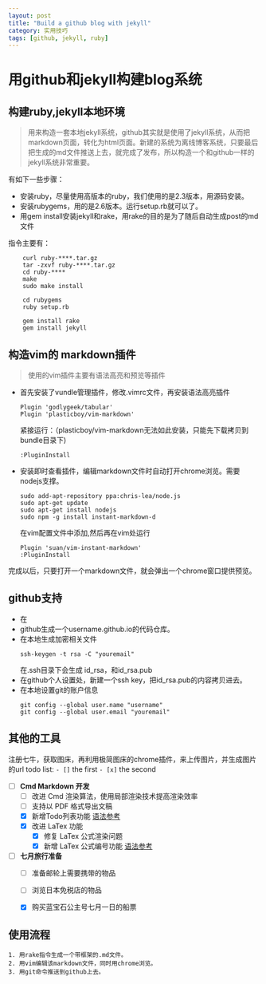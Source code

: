 ```yaml
---
layout: post
title: "Build a github blog with jekyll"
category: 实用技巧
tags: [github, jekyll, ruby]
---
```


# 用github和jekyll构建blog系统

## 构建ruby,jekyll本地环境

> 用来构造一套本地jekyll系统，github其实就是使用了jekyll系统，从而把markdown页面，转化为html页面。新建的系统为离线博客系统，只要最后把生成的md文件推送上去，就完成了发布，所以构造一个和github一样的jekyll系统非常重要。

有如下一些步骤：
* 安装ruby，尽量使用高版本的ruby，我们使用的是2.3版本，用源码安装。
* 安装rubygems，用的是2.6版本。运行setup.rb就可以了。
* 用gem install安装jekyll和rake，用rake的目的是为了随后自动生成post的md文件

指令主要有：
```
	curl ruby-****.tar.gz 
	tar -zxvf ruby-****.tar.gz
	cd ruby-****
	make
	sudo make install

	cd rubygems
	ruby setup.rb

	gem install rake
	gem install jekyll
```


## 构造vim的 markdown插件

> 使用的vim插件主要有语法高亮和预览等插件

* 首先安装了vundle管理插件，修改.vimrc文件，再安装语法高亮插件
	```
	Plugin 'godlygeek/tabular'
	Plugin 'plasticboy/vim-markdown'
	```
	紧接运行：（plasticboy/vim-markdown无法如此安装，只能先下载拷贝到bundle目录下)
	```
	:PluginInstall
	```
* 安装即时查看插件，编辑markdown文件时自动打开chrome浏览。需要nodejs支撑。
	```
	sudo add-apt-repository ppa:chris-lea/node.js
	sudo apt-get update
	sudo apt-get install nodejs
	sudo npm -g install instant-markdown-d
	```
	在vim配置文件中添加,然后再在vim处运行
	```
	Plugin 'suan/vim-instant-markdown'
	:PluginInstall
	```
完成以后，只要打开一个markdown文件，就会弹出一个chrome窗口提供预览。

## github支持
* 在
* github生成一个username.github.io的代码仓库。
* 在本地生成加密相关文件
	```
	ssh-keygen -t rsa -C "youremail"
	```
	在.ssh目录下会生成 id_rsa，和id_rsa.pub
* 在github个人设置处，新建一个ssh key，把id_rsa.pub的内容拷贝进去。
* 在本地设置git的账户信息
	```
	git config --global user.name "username"
	git config --global user.email "youremail"
	```
## 其他的工具
注册七牛，获取图床，再利用极简图床的chrome插件，来上传图片，并生成图片的url
todo list:
`- []` the first
`- [x]` the second
- [ ] **Cmd Markdown 开发**
    - [ ] 改进 Cmd 渲染算法，使用局部渲染技术提高渲染效率
    - [ ] 支持以 PDF 格式导出文稿
    - [x] 新增Todo列表功能 [语法参考](https://github.com/blog/1375-task-lists-in-gfm-issues-pulls-comments)
    - [x] 改进 LaTex 功能
        - [x] 修复 LaTex 公式渲染问题
        - [x] 新增 LaTex 公式编号功能 [语法参考](http://docs.mathjax.org/en/latest/tex.html#tex-eq-numbers)
- [ ] **七月旅行准备**
    - [ ] 准备邮轮上需要携带的物品
    - [ ] 浏览日本免税店的物品
    - [x] 购买蓝宝石公主号七月一日的船票


## 使用流程
	1. 用rake指令生成一个带框架的.md文件。
	2. 用vim编辑该markdown文件，同时用chrome浏览。
	3. 用git命令推送到github上去。

